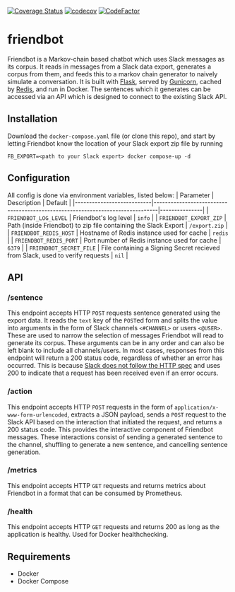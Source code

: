 [![Coverage Status](https://coveralls.io/repos/github/barrelmaker97/friendbot/badge.svg?branch=master)](https://coveralls.io/github/barrelmaker97/friendbot?branch=master)
[![codecov](https://codecov.io/gh/barrelmaker97/friendbot/branch/master/graph/badge.svg?token=l6jB2bxHzn)](https://codecov.io/gh/barrelmaker97/friendbot)
[![CodeFactor](https://www.codefactor.io/repository/github/barrelmaker97/friendbot/badge/master)](https://www.codefactor.io/repository/github/barrelmaker97/friendbot/overview/master)

# friendbot
Friendbot is a Markov-chain based chatbot which uses Slack messages as its corpus. It reads in messages from a Slack data export, generates a corpus from them, and feeds this to a markov chain generator to naively simulate a conversation. It is built with [Flask](https://palletsprojects.com/p/flask/), served by [Gunicorn](https://gunicorn.org/), cached by [Redis](https://redis.io/), and run in Docker. The sentences which it generates can be accessed via an API which is designed to connect to the existing Slack API.

## Installation
Download the `docker-compose.yaml` file (or clone this repo), and start by letting Friendbot know the location of your Slack export zip file by running
```
FB_EXPORT=<path to your Slack export> docker compose-up -d
```

## Configuration
All config is done via environment variables, listed below:
| Parameter                 | Description                                                                   | Default       |
|---------------------------|-------------------------------------------------------------------------------|---------------|
| `FRIENDBOT_LOG_LEVEL`     | Friendbot's log level                                                         | `info`        |
| `FRIENDBOT_EXPORT_ZIP`    | Path (inside Friendbot) to zip file containing the Slack Export               | `/export.zip` |
| `FRIENDBOT_REDIS_HOST`    | Hostname of Redis instance used for cache                                     | `redis`       |
| `FRIENDBOT_REDIS_PORT`    | Port number of Redis instance used for cache                                  | `6379`        |
| `FRIENDBOT_SECRET_FILE`   | File containing a Signing Secret recieved from Slack, used to verify requests | `nil`         |

## API
### /sentence
This endpoint accepts HTTP `POST` requests sentence generated using the export data. It reads the `text` key of the `POST`ed form and splits the value into arguments in the form of Slack channels `<#CHANNEL>` or users `<@USER>`. These are used to narrow the selection of messages Friendbot will read to generate its corpus. These arguments can be in any order and can also be left blank to include all channels/users. In most cases, responses from this endpoint will return a 200 status code, regardless of whether an error has occurred. This is because [Slack does not follow the HTTP spec](https://api.slack.com/slash-commands#responding_with_errors) and uses 200 to indicate that a request has been received even if an error occurs.

### /action
This endpoint accepts HTTP `POST` requests in the form of `application/x-www-form-urlencoded`, extracts a JSON payload, sends a `POST` request to the Slack API based on the interaction that initiated the request, and returns a 200 status code. This provides the interactive component of Friendbot messages. These interactions consist of sending a generated sentence to the channel, shuffling to generate a new sentence, and cancelling sentence generation.

### /metrics
This endpoint accepts HTTP `GET` requests and returns metrics about Friendbot in a format that can be consumed by Prometheus.

### /health
This endpoint accepts HTTP `GET` requests and returns 200 as long as the application is healthy. Used for Docker healthchecking.

## Requirements
* Docker
* Docker Compose
